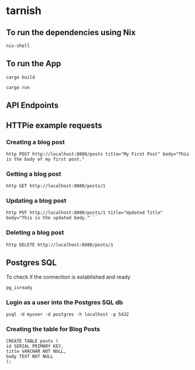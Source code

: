 # tarnish

## To run the dependencies using Nix

```
nix-shell
```

## To run the App

```
cargo build
```

```
cargo run
```

## API Endpoints


## HTTPie example requests


### Creating a blog post
```
http POST http://localhost:8080/posts title="My First Post" body="This is the body of my first post."
```

### Getting a blog post
```
http GET http://localhost:8080/posts/1
```

### Updating a blog post
```
http PUT http://localhost:8080/posts/1 title="Updated Title" body="This is the updated body."```
```

### Deleting a blog post
```
http DELETE http://localhost:8080/posts/1
```

## Postgres SQL

To check if the connection is established and ready

```
pg_isready
```

### Login as a user into the Postgres SQL db

```
psql -U myuser -d postgres -h localhost -p 5432
```


### Creating the table for Blog Posts
```
CREATE TABLE posts (
id SERIAL PRIMARY KEY,
title VARCHAR NOT NULL,
body TEXT NOT NULL
);
```